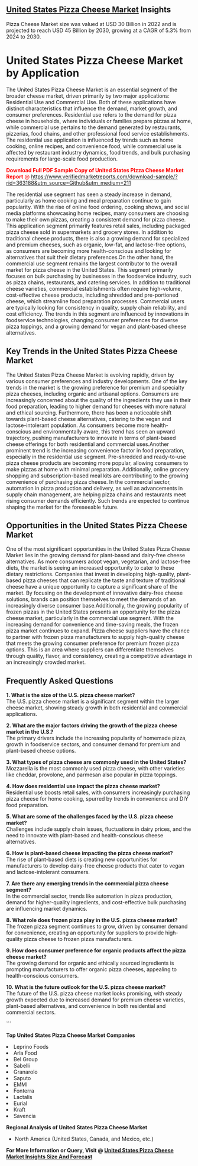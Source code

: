 <h2><a href="https://www.verifiedmarketreports.com/download-sample/?rid=363188&amp;utm_source=Github&amp;utm_medium=211" target="_blank">United States Pizza Cheese Market</a> Insights</h2><p>Pizza Cheese Market size was valued at USD 30 Billion in 2022 and is projected to reach USD 45 Billion by 2030, growing at a CAGR of 5.3% from 2024 to 2030.</p><p><h1>United States Pizza Cheese Market by Application</h1><p>The United States Pizza Cheese Market is an essential segment of the broader cheese market, driven primarily by two major applications: Residential Use and Commercial Use. Both of these applications have distinct characteristics that influence the demand, market growth, and consumer preferences. Residential use refers to the demand for pizza cheese in households, where individuals or families prepare pizzas at home, while commercial use pertains to the demand generated by restaurants, pizzerias, food chains, and other professional food service establishments. The residential use application is influenced by trends such as home cooking, online recipes, and convenience food, while commercial use is affected by restaurant industry dynamics, food trends, and bulk purchasing requirements for large-scale food production. <p><span class=""><span style="color: #ff0000;"><strong>Download Full PDF Sample Copy of United States Pizza Cheese Market Report</strong> @ </span><a href="https://www.verifiedmarketreports.com/download-sample/?rid=363188&amp;utm_source=Github&amp;utm_medium=211" target="_blank">https://www.verifiedmarketreports.com/download-sample/?rid=363188&amp;utm_source=Github&amp;utm_medium=211</a></span></p>The residential use segment has seen a steady increase in demand, particularly as home cooking and meal preparation continue to gain popularity. With the rise of online food ordering, cooking shows, and social media platforms showcasing home recipes, many consumers are choosing to make their own pizzas, creating a consistent demand for pizza cheese. This application segment primarily features retail sales, including packaged pizza cheese sold in supermarkets and grocery stores. In addition to traditional cheese products, there is also a growing demand for specialized and premium cheeses, such as organic, low-fat, and lactose-free options, as consumers are becoming more health-conscious and looking for alternatives that suit their dietary preferences.On the other hand, the commercial use segment remains the largest contributor to the overall market for pizza cheese in the United States. This segment primarily focuses on bulk purchasing by businesses in the foodservice industry, such as pizza chains, restaurants, and catering services. In addition to traditional cheese varieties, commercial establishments often require high-volume, cost-effective cheese products, including shredded and pre-portioned cheese, which streamline food preparation processes. Commercial users are typically looking for consistency in quality, supply chain reliability, and cost efficiency. The trends in this segment are influenced by innovations in foodservice technologies, changing consumer preferences for diverse pizza toppings, and a growing demand for vegan and plant-based cheese alternatives.<h2>Key Trends in the United States Pizza Cheese Market</h2><p>The United States Pizza Cheese Market is evolving rapidly, driven by various consumer preferences and industry developments. One of the key trends in the market is the growing preference for premium and specialty pizza cheeses, including organic and artisanal options. Consumers are increasingly concerned about the quality of the ingredients they use in their food preparation, leading to higher demand for cheeses with more natural and ethical sourcing. Furthermore, there has been a noticeable shift towards plant-based cheese alternatives, catering to the vegan and lactose-intolerant population. As consumers become more health-conscious and environmentally aware, this trend has seen an upward trajectory, pushing manufacturers to innovate in terms of plant-based cheese offerings for both residential and commercial uses.Another prominent trend is the increasing convenience factor in food preparation, especially in the residential use segment. Pre-shredded and ready-to-use pizza cheese products are becoming more popular, allowing consumers to make pizzas at home with minimal preparation. Additionally, online grocery shopping and subscription-based meal kits are contributing to the growing convenience of purchasing pizza cheese. In the commercial sector, automation in pizza production and delivery, as well as advancements in supply chain management, are helping pizza chains and restaurants meet rising consumer demands efficiently. Such trends are expected to continue shaping the market for the foreseeable future.<h2>Opportunities in the United States Pizza Cheese Market</h2><p>One of the most significant opportunities in the United States Pizza Cheese Market lies in the growing demand for plant-based and dairy-free cheese alternatives. As more consumers adopt vegan, vegetarian, and lactose-free diets, the market is seeing an increased opportunity to cater to these dietary restrictions. Companies that invest in developing high-quality, plant-based pizza cheeses that can replicate the taste and texture of traditional cheese have a unique opportunity to capture a significant share of the market. By focusing on the development of innovative dairy-free cheese solutions, brands can position themselves to meet the demands of an increasingly diverse consumer base.Additionally, the growing popularity of frozen pizzas in the United States presents an opportunity for the pizza cheese market, particularly in the commercial use segment. With the increasing demand for convenience and time-saving meals, the frozen pizza market continues to expand. Pizza cheese suppliers have the chance to partner with frozen pizza manufacturers to supply high-quality cheese that meets the growing consumer preference for premium frozen pizza options. This is an area where suppliers can differentiate themselves through quality, flavor, and consistency, creating a competitive advantage in an increasingly crowded market.<h2>Frequently Asked Questions</h2><p><strong>1. What is the size of the U.S. pizza cheese market?</strong><br>The U.S. pizza cheese market is a significant segment within the larger cheese market, showing steady growth in both residential and commercial applications.</p><p><strong>2. What are the major factors driving the growth of the pizza cheese market in the U.S.?</strong><br>The primary drivers include the increasing popularity of homemade pizza, growth in foodservice sectors, and consumer demand for premium and plant-based cheese options.</p><p><strong>3. What types of pizza cheese are commonly used in the United States?</strong><br>Mozzarella is the most commonly used pizza cheese, with other varieties like cheddar, provolone, and parmesan also popular in pizza toppings.</p><p><strong>4. How does residential use impact the pizza cheese market?</strong><br>Residential use boosts retail sales, with consumers increasingly purchasing pizza cheese for home cooking, spurred by trends in convenience and DIY food preparation.</p><p><strong>5. What are some of the challenges faced by the U.S. pizza cheese market?</strong><br>Challenges include supply chain issues, fluctuations in dairy prices, and the need to innovate with plant-based and health-conscious cheese alternatives.</p><p><strong>6. How is plant-based cheese impacting the pizza cheese market?</strong><br>The rise of plant-based diets is creating new opportunities for manufacturers to develop dairy-free cheese products that cater to vegan and lactose-intolerant consumers.</p><p><strong>7. Are there any emerging trends in the commercial pizza cheese segment?</strong><br>In the commercial sector, trends like automation in pizza production, demand for higher-quality ingredients, and cost-effective bulk purchasing are influencing market dynamics.</p><p><strong>8. What role does frozen pizza play in the U.S. pizza cheese market?</strong><br>The frozen pizza segment continues to grow, driven by consumer demand for convenience, creating an opportunity for suppliers to provide high-quality pizza cheese to frozen pizza manufacturers.</p><p><strong>9. How does consumer preference for organic products affect the pizza cheese market?</strong><br>The growing demand for organic and ethically sourced ingredients is prompting manufacturers to offer organic pizza cheeses, appealing to health-conscious consumers.</p><p><strong>10. What is the future outlook for the U.S. pizza cheese market?</strong><br>The future of the U.S. pizza cheese market looks promising, with steady growth expected due to increased demand for premium cheese varieties, plant-based alternatives, and convenience in both residential and commercial sectors.</p>```</p><p><strong>Top United States Pizza Cheese Market Companies</strong></p><div data-test-id=""><p><li>Leprino Foods</li><li> Arla Food</li><li> Bel Group</li><li> Sabelli</li><li> Granarolo</li><li> Saputo</li><li> EMMI</li><li> Fonterra</li><li> Lactalis</li><li> Eurial</li><li> Kraft</li><li> Savencia</li></p><div><strong>Regional Analysis of&nbsp;United States Pizza Cheese Market</strong></div><ul><li dir="ltr"><p dir="ltr">North America&nbsp;(United States, Canada, and Mexico, etc.)</p></li></ul><p><strong>For More Information or Query, Visit @&nbsp;</strong><strong><a href="https://www.verifiedmarketreports.com/product/pizza-cheese-market/?utm_source=Github&amp;utm_medium=211" target="_blank">United States Pizza Cheese Market Insights Size And Forecast</a></strong></p></div>
